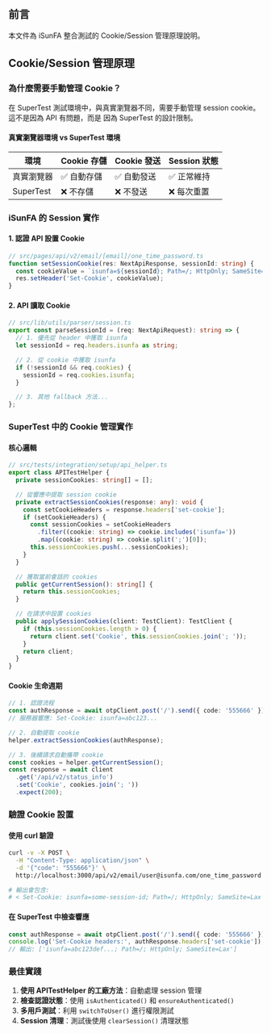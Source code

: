 ## 前言

本文件為 iSunFA 整合測試的 Cookie/Session 管理原理說明。

## Cookie/Session 管理原理

### 為什麼需要手動管理 Cookie？

在 SuperTest 測試環境中，與真實瀏覽器不同，需要手動管理 session cookie。這不是因為 API 有問題，而是
因為 SuperTest 的設計限制。

#### 真實瀏覽器環境 vs SuperTest 環境

| 環境       | Cookie 存儲 | Cookie 發送 | Session 狀態 |
| ---------- | ----------- | ----------- | ------------ |
| 真實瀏覽器 | ✅ 自動存儲 | ✅ 自動發送 | ✅ 正常維持  |
| SuperTest  | ❌ 不存儲   | ❌ 不發送   | ❌ 每次重置  |

### iSunFA 的 Session 實作

#### 1. 認證 API 設置 Cookie

```typescript
// src/pages/api/v2/email/[email]/one_time_password.ts
function setSessionCookie(res: NextApiResponse, sessionId: string) {
  const cookieValue = `isunfa=${sessionId}; Path=/; HttpOnly; SameSite=Lax`;
  res.setHeader('Set-Cookie', cookieValue);
}
```

#### 2. API 讀取 Cookie

```typescript
// src/lib/utils/parser/session.ts
export const parseSessionId = (req: NextApiRequest): string => {
  // 1. 優先從 header 中獲取 isunfa
  let sessionId = req.headers.isunfa as string;

  // 2. 從 cookie 中獲取 isunfa
  if (!sessionId && req.cookies) {
    sessionId = req.cookies.isunfa;
  }

  // 3. 其他 fallback 方法...
};
```

### SuperTest 中的 Cookie 管理實作

#### 核心邏輯

```typescript
// src/tests/integration/setup/api_helper.ts
export class APITestHelper {
  private sessionCookies: string[] = [];

  // 從響應中提取 session cookie
  private extractSessionCookies(response: any): void {
    const setCookieHeaders = response.headers['set-cookie'];
    if (setCookieHeaders) {
      const sessionCookies = setCookieHeaders
        .filter((cookie: string) => cookie.includes('isunfa='))
        .map((cookie: string) => cookie.split(';')[0]);
      this.sessionCookies.push(...sessionCookies);
    }
  }

  // 獲取當前會話的 cookies
  public getCurrentSession(): string[] {
    return this.sessionCookies;
  }

  // 在請求中設置 cookies
  public applySessionCookies(client: TestClient): TestClient {
    if (this.sessionCookies.length > 0) {
      return client.set('Cookie', this.sessionCookies.join('; '));
    }
    return client;
  }
}
```

#### Cookie 生命週期

```typescript
// 1. 認證流程
const authResponse = await otpClient.post('/').send({ code: '555666' });
// 服務器響應: Set-Cookie: isunfa=abc123...

// 2. 自動提取 cookie
helper.extractSessionCookies(authResponse);

// 3. 後續請求自動攜帶 cookie
const cookies = helper.getCurrentSession();
const response = await client
  .get('/api/v2/status_info')
  .set('Cookie', cookies.join('; '))
  .expect(200);
```

### 驗證 Cookie 設置

#### 使用 curl 驗證

```bash
curl -v -X POST \
  -H "Content-Type: application/json" \
  -d '{"code": "555666"}' \
  http://localhost:3000/api/v2/email/user@isunfa.com/one_time_password

# 輸出會包含:
# < Set-Cookie: isunfa=some-session-id; Path=/; HttpOnly; SameSite=Lax
```

#### 在 SuperTest 中檢查響應

```typescript
const authResponse = await otpClient.post('/').send({ code: '555666' });
console.log('Set-Cookie headers:', authResponse.headers['set-cookie']);
// 輸出: ['isunfa=abc123def...; Path=/; HttpOnly; SameSite=Lax']
```

### 最佳實踐

1. **使用 APITestHelper 的工廠方法**：自動處理 session 管理
2. **檢查認證狀態**：使用 `isAuthenticated()` 和 `ensureAuthenticated()`
3. **多用戶測試**：利用 `switchToUser()` 進行權限測試
4. **Session 清理**：測試後使用 `clearSession()` 清理狀態
